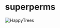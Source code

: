 superperms
==========
![HappyTrees](https://dl.dropboxusercontent.com/u/5586906/images/HappyLittleTrees.jpg)
